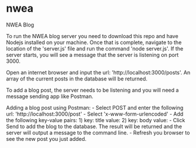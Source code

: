 # nwea
NWEA Blog

To run the NWEA blog server you need to download this repo and have Nodejs installed on your machine.  Once that is complete, navigate to the location of the 'server.js' file and run the command 'node server.js'.
If the server starts, you will see a message that the server is listening on port 3000.

Open an internet browser and input the url: 'http://localhost:3000/posts'.  An array of the current posts in the database will be returned.

To add a blog post, the server needs to be listening and you will need a message sending app like Postman.  

Adding a blog post using Postman: 
    - Select POST and enter the following url: 'http://localhost:3000/post'
    - Select 'x-www-form-urlencoded'
    - Add the following key-value pairs:
        1)  key: title
            value: <some blog title of your choice>
        2)  key: body
            value: <some blog post of your choice>
    - Click Send to add the blog to the database.  The result will be returned and the server will output a message to the command line.
    - Refresh you browser to see the new post you just added.
